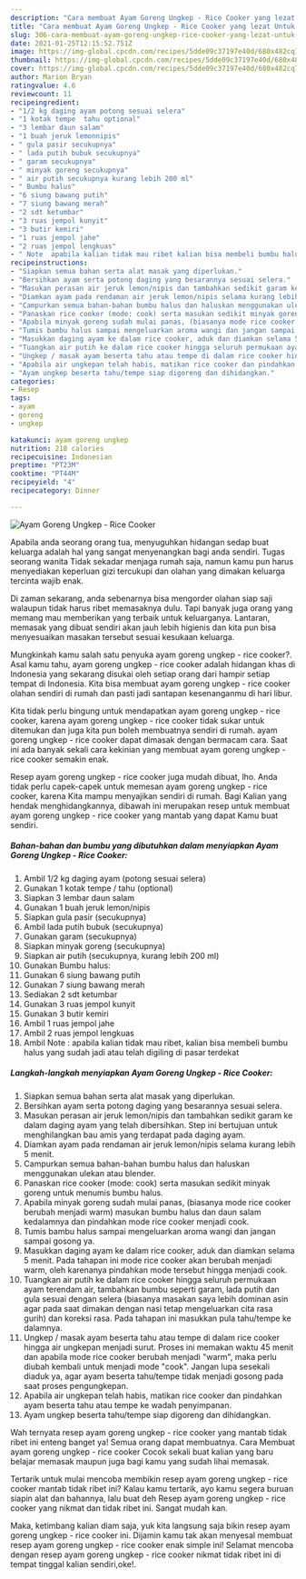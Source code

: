 ```yaml
---
description: "Cara membuat Ayam Goreng Ungkep - Rice Cooker yang lezat Untuk Jualan"
title: "Cara membuat Ayam Goreng Ungkep - Rice Cooker yang lezat Untuk Jualan"
slug: 306-cara-membuat-ayam-goreng-ungkep-rice-cooker-yang-lezat-untuk-jualan
date: 2021-01-25T12:15:52.751Z
image: https://img-global.cpcdn.com/recipes/5dde09c37197e40d/680x482cq70/ayam-goreng-ungkep-rice-cooker-foto-resep-utama.jpg
thumbnail: https://img-global.cpcdn.com/recipes/5dde09c37197e40d/680x482cq70/ayam-goreng-ungkep-rice-cooker-foto-resep-utama.jpg
cover: https://img-global.cpcdn.com/recipes/5dde09c37197e40d/680x482cq70/ayam-goreng-ungkep-rice-cooker-foto-resep-utama.jpg
author: Marion Bryan
ratingvalue: 4.6
reviewcount: 11
recipeingredient:
- "1/2 kg daging ayam potong sesuai selera"
- "1 kotak tempe  tahu optional"
- "3 lembar daun salam"
- "1 buah jeruk lemonnipis"
- " gula pasir secukupnya"
- " lada putih bubuk secukupnya"
- " garam secukupnya"
- " minyak goreng secukupnya"
- " air putih secukupnya kurang lebih 200 ml"
- " Bumbu halus"
- "6 siung bawang putih"
- "7 siung bawang merah"
- "2 sdt ketumbar"
- "3 ruas jempol kunyit"
- "3 butir kemiri"
- "1 ruas jempol jahe"
- "2 ruas jempol lengkuas"
- " Note  apabila kalian tidak mau ribet kalian bisa membeli bumbu halus yang sudah jadi atau telah digiling di pasar terdekat"
recipeinstructions:
- "Siapkan semua bahan serta alat masak yang diperlukan."
- "Bersihkan ayam serta potong daging yang besarannya sesuai selera."
- "Masukan perasan air jeruk lemon/nipis dan tambahkan sedikit garam ke dalam daging ayam yang telah dibersihkan. Step ini bertujuan untuk menghilangkan bau amis yang terdapat pada daging ayam."
- "Diamkan ayam pada rendaman air jeruk lemon/nipis selama kurang lebih 5 menit."
- "Campurkan semua bahan-bahan bumbu halus dan haluskan menggunakan ulekan atau blender."
- "Panaskan rice cooker (mode: cook) serta masukan sedikit minyak goreng untuk menumis bumbu halus."
- "Apabila minyak goreng sudah mulai panas, (biasanya mode rice cooker berubah menjadi warm) masukan bumbu halus dan daun salam kedalamnya dan pindahkan mode rice cooker menjadi cook."
- "Tumis bambu halus sampai mengeluarkan aroma wangi dan jangan sampai gosong ya."
- "Masukkan daging ayam ke dalam rice cooker, aduk dan diamkan selama 5 menit. Pada tahapan ini mode rice cooker akan berubah menjadi warm, oleh karenanya pindahkan mode tersebut hingga menjadi cook."
- "Tuangkan air putih ke dalam rice cooker hingga seluruh permukaan ayam terendam air, tambahkan bumbu seperti garam, lada putih dan gula sesuai dengan selera (biasanya masakan saya lebih dominan asin agar pada saat dimakan dengan nasi tetap mengeluarkan cita rasa gurih) dan koreksi rasa. Pada tahapan ini masukkan pula tahu/tempe ke dalamnya."
- "Ungkep / masak ayam beserta tahu atau tempe di dalam rice cooker hingga air ungkepan menjadi surut. Proses ini memakan waktu 45 menit dan apabila mode rice cooker berubah menjadi &#34;warm&#34;, maka perlu diubah kembali untuk menjadi mode &#34;cook&#34;. Jangan lupa sesekali diaduk ya, agar ayam beserta tahu/tempe tidak menjadi gosong pada saat proses pengungkepan."
- "Apabila air ungkepan telah habis, matikan rice cooker dan pindahkan ayam beserta tahu atau tempe ke wadah penyimpanan."
- "Ayam ungkep beserta tahu/tempe siap digoreng dan dihidangkan."
categories:
- Resep
tags:
- ayam
- goreng
- ungkep

katakunci: ayam goreng ungkep 
nutrition: 218 calories
recipecuisine: Indonesian
preptime: "PT23M"
cooktime: "PT44M"
recipeyield: "4"
recipecategory: Dinner

---
```



![Ayam Goreng Ungkep - Rice Cooker](https://img-global.cpcdn.com/recipes/5dde09c37197e40d/680x482cq70/ayam-goreng-ungkep-rice-cooker-foto-resep-utama.jpg)

Apabila anda seorang orang tua, menyuguhkan hidangan sedap buat keluarga adalah hal yang sangat menyenangkan bagi anda sendiri. Tugas seorang  wanita Tidak sekadar menjaga rumah saja, namun kamu pun harus menyediakan keperluan gizi tercukupi dan olahan yang dimakan keluarga tercinta wajib enak.

Di zaman  sekarang, anda sebenarnya bisa mengorder olahan siap saji walaupun tidak harus ribet memasaknya dulu. Tapi banyak juga orang yang memang mau memberikan yang terbaik untuk keluarganya. Lantaran, memasak yang dibuat sendiri akan jauh lebih higienis dan kita pun bisa menyesuaikan masakan tersebut sesuai kesukaan keluarga. 



Mungkinkah kamu salah satu penyuka ayam goreng ungkep - rice cooker?. Asal kamu tahu, ayam goreng ungkep - rice cooker adalah hidangan khas di Indonesia yang sekarang disukai oleh setiap orang dari hampir setiap tempat di Indonesia. Kita bisa membuat ayam goreng ungkep - rice cooker olahan sendiri di rumah dan pasti jadi santapan kesenanganmu di hari libur.

Kita tidak perlu bingung untuk mendapatkan ayam goreng ungkep - rice cooker, karena ayam goreng ungkep - rice cooker tidak sukar untuk ditemukan dan juga kita pun boleh membuatnya sendiri di rumah. ayam goreng ungkep - rice cooker dapat dimasak dengan bermacam cara. Saat ini ada banyak sekali cara kekinian yang membuat ayam goreng ungkep - rice cooker semakin enak.

Resep ayam goreng ungkep - rice cooker juga mudah dibuat, lho. Anda tidak perlu capek-capek untuk memesan ayam goreng ungkep - rice cooker, karena Kita mampu menyajikan sendiri di rumah. Bagi Kalian yang hendak menghidangkannya, dibawah ini merupakan resep untuk membuat ayam goreng ungkep - rice cooker yang mantab yang dapat Kamu buat sendiri.

<!--inarticleads1-->

##### Bahan-bahan dan bumbu yang dibutuhkan dalam menyiapkan Ayam Goreng Ungkep - Rice Cooker:

1. Ambil 1/2 kg daging ayam (potong sesuai selera)
1. Gunakan 1 kotak tempe / tahu (optional)
1. Siapkan 3 lembar daun salam
1. Gunakan 1 buah jeruk lemon/nipis
1. Siapkan  gula pasir (secukupnya)
1. Ambil  lada putih bubuk (secukupnya)
1. Gunakan  garam (secukupnya)
1. Siapkan  minyak goreng (secukupnya)
1. Siapkan  air putih (secukupnya, kurang lebih 200 ml)
1. Gunakan  Bumbu halus:
1. Gunakan 6 siung bawang putih
1. Gunakan 7 siung bawang merah
1. Sediakan 2 sdt ketumbar
1. Gunakan 3 ruas jempol kunyit
1. Gunakan 3 butir kemiri
1. Ambil 1 ruas jempol jahe
1. Ambil 2 ruas jempol lengkuas
1. Ambil  Note : apabila kalian tidak mau ribet, kalian bisa membeli bumbu halus yang sudah jadi atau telah digiling di pasar terdekat




<!--inarticleads2-->

##### Langkah-langkah menyiapkan Ayam Goreng Ungkep - Rice Cooker:

1. Siapkan semua bahan serta alat masak yang diperlukan.
1. Bersihkan ayam serta potong daging yang besarannya sesuai selera.
1. Masukan perasan air jeruk lemon/nipis dan tambahkan sedikit garam ke dalam daging ayam yang telah dibersihkan. Step ini bertujuan untuk menghilangkan bau amis yang terdapat pada daging ayam.
1. Diamkan ayam pada rendaman air jeruk lemon/nipis selama kurang lebih 5 menit.
1. Campurkan semua bahan-bahan bumbu halus dan haluskan menggunakan ulekan atau blender.
1. Panaskan rice cooker (mode: cook) serta masukan sedikit minyak goreng untuk menumis bumbu halus.
1. Apabila minyak goreng sudah mulai panas, (biasanya mode rice cooker berubah menjadi warm) masukan bumbu halus dan daun salam kedalamnya dan pindahkan mode rice cooker menjadi cook.
1. Tumis bambu halus sampai mengeluarkan aroma wangi dan jangan sampai gosong ya.
1. Masukkan daging ayam ke dalam rice cooker, aduk dan diamkan selama 5 menit. Pada tahapan ini mode rice cooker akan berubah menjadi warm, oleh karenanya pindahkan mode tersebut hingga menjadi cook.
1. Tuangkan air putih ke dalam rice cooker hingga seluruh permukaan ayam terendam air, tambahkan bumbu seperti garam, lada putih dan gula sesuai dengan selera (biasanya masakan saya lebih dominan asin agar pada saat dimakan dengan nasi tetap mengeluarkan cita rasa gurih) dan koreksi rasa. Pada tahapan ini masukkan pula tahu/tempe ke dalamnya.
1. Ungkep / masak ayam beserta tahu atau tempe di dalam rice cooker hingga air ungkepan menjadi surut. Proses ini memakan waktu 45 menit dan apabila mode rice cooker berubah menjadi &#34;warm&#34;, maka perlu diubah kembali untuk menjadi mode &#34;cook&#34;. Jangan lupa sesekali diaduk ya, agar ayam beserta tahu/tempe tidak menjadi gosong pada saat proses pengungkepan.
1. Apabila air ungkepan telah habis, matikan rice cooker dan pindahkan ayam beserta tahu atau tempe ke wadah penyimpanan.
1. Ayam ungkep beserta tahu/tempe siap digoreng dan dihidangkan.




Wah ternyata resep ayam goreng ungkep - rice cooker yang mantab tidak ribet ini enteng banget ya! Semua orang dapat membuatnya. Cara Membuat ayam goreng ungkep - rice cooker Cocok sekali buat kalian yang baru belajar memasak maupun juga bagi kamu yang sudah lihai memasak.

Tertarik untuk mulai mencoba membikin resep ayam goreng ungkep - rice cooker mantab tidak ribet ini? Kalau kamu tertarik, ayo kamu segera buruan siapin alat dan bahannya, lalu buat deh Resep ayam goreng ungkep - rice cooker yang nikmat dan tidak ribet ini. Sangat mudah kan. 

Maka, ketimbang kalian diam saja, yuk kita langsung saja bikin resep ayam goreng ungkep - rice cooker ini. Dijamin kamu tak akan menyesal membuat resep ayam goreng ungkep - rice cooker enak simple ini! Selamat mencoba dengan resep ayam goreng ungkep - rice cooker nikmat tidak ribet ini di tempat tinggal kalian sendiri,oke!.

